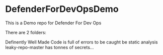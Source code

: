 # DefenderForDevOpsDemo

This is a Demo repo for Defender For Dev Ops

There are 2 folders:

Definently Well Made Code is full of errors to be caught be static analysis
leaky-repo-master has tonnes of secrets...
